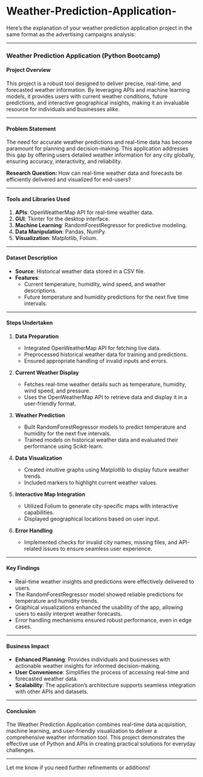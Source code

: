 # Weather-Prediction-Application-

Here’s the explanation of your weather prediction application project in the same format as the advertising campaigns analysis:

---

### Weather Prediction Application (Python Bootcamp)

#### **Project Overview**
This project is a robust tool designed to deliver precise, real-time, and forecasted weather information. By leveraging APIs and machine learning models, it provides users with current weather conditions, future predictions, and interactive geographical insights, making it an invaluable resource for individuals and businesses alike.

---

#### **Problem Statement**
The need for accurate weather predictions and real-time data has become paramount for planning and decision-making. This application addresses this gap by offering users detailed weather information for any city globally, ensuring accuracy, interactivity, and reliability.

**Research Question:** How can real-time weather data and forecasts be efficiently delivered and visualized for end-users?

---

#### **Tools and Libraries Used**
1. **APIs**: OpenWeatherMap API for real-time weather data.
2. **GUI**: Tkinter for the desktop interface.
3. **Machine Learning**: RandomForestRegressor for predictive modeling.
4. **Data Manipulation**: Pandas, NumPy.
5. **Visualization**: Matplotlib, Folium.

---

#### **Dataset Description**
- **Source**: Historical weather data stored in a CSV file.
- **Features**: 
  - Current temperature, humidity, wind speed, and weather descriptions.
  - Future temperature and humidity predictions for the next five time intervals.

---

#### **Steps Undertaken**
1. **Data Preparation**
   - Integrated OpenWeatherMap API for fetching live data.
   - Preprocessed historical weather data for training and predictions.
   - Ensured appropriate handling of invalid inputs and errors.

2. **Current Weather Display**
   - Fetches real-time weather details such as temperature, humidity, wind speed, and pressure.
   - Uses the OpenWeatherMap API to retrieve data and display it in a user-friendly format.

3. **Weather Prediction**
   - Built RandomForestRegressor models to predict temperature and humidity for the next five intervals.
   - Trained models on historical weather data and evaluated their performance using Scikit-learn.

4. **Data Visualization**
   - Created intuitive graphs using Matplotlib to display future weather trends.
   - Included markers to highlight current weather values.

5. **Interactive Map Integration**
   - Utilized Folium to generate city-specific maps with interactive capabilities.
   - Displayed geographical locations based on user input.

6. **Error Handling**
   - Implemented checks for invalid city names, missing files, and API-related issues to ensure seamless user experience.

---

#### **Key Findings**
- Real-time weather insights and predictions were effectively delivered to users.
- The RandomForestRegressor model showed reliable predictions for temperature and humidity trends.
- Graphical visualizations enhanced the usability of the app, allowing users to easily interpret weather forecasts.
- Error handling mechanisms ensured robust performance, even in edge cases.

---

#### **Business Impact**
- **Enhanced Planning**: Provides individuals and businesses with actionable weather insights for informed decision-making.
- **User Convenience**: Simplifies the process of accessing real-time and forecasted weather data.
- **Scalability**: The application’s architecture supports seamless integration with other APIs and datasets.

---

#### **Conclusion**
The Weather Prediction Application combines real-time data acquisition, machine learning, and user-friendly visualization to deliver a comprehensive weather information tool. This project demonstrates the effective use of Python and APIs in creating practical solutions for everyday challenges.

---

Let me know if you need further refinements or additions!
